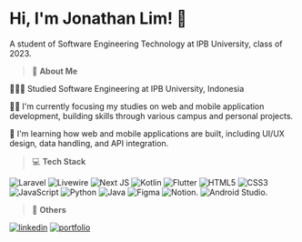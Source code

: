 # Hi, I'm Jonathan Lim! 👋
A student of Software Engineering Technology at IPB University, class of 2023.

> 🌹 **About Me**

👩🏻‍🎓 Studied Software Engineering at IPB University, Indonesia

👩‍💻 I'm currently focusing my studies on web and mobile application development, building skills through various campus and personal projects.

🧠 I'm learning how web and mobile applications are built, including UI/UX design, data handling, and API integration.

> 💻 **Tech Stack**
<!-- Badges from https://github.com/Ileriayo/markdown-badges -->
![Laravel](https://img.shields.io/badge/laravel-%23FF2D20.svg?style=for-the-badge&logo=laravel&logoColor=white)
![Livewire](https://img.shields.io/badge/livewire-%234e56a6.svg?style=for-the-badge&logo=livewire&logoColor=white)
![Next JS](https://img.shields.io/badge/Next-black?style=for-the-badge&logo=next.js&logoColor=white)
![Kotlin](https://img.shields.io/badge/kotlin-%237F52FF.svg?style=for-the-badge&logo=kotlin&logoColor=white)
![Flutter](https://img.shields.io/badge/Flutter-%2302569B.svg?style=for-the-badge&logo=Flutter&logoColor=white)
![HTML5](https://img.shields.io/badge/html5-%23E34F26.svg?style=for-the-badge&logo=html5&logoColor=white)
![CSS3](https://img.shields.io/badge/css3-%231572B6.svg?style=for-the-badge&logo=css3&logoColor=white)
![JavaScript](https://img.shields.io/badge/javascript-%23323330.svg?style=for-the-badge&logo=javascript&logoColor=%23F7DF1E)
![Python](https://img.shields.io/badge/python-3670A0?style=for-the-badge&logo=python&logoColor=ffdd54)
![Java](https://img.shields.io/badge/java-%23ED8B00.svg?style=for-the-badge&logo=openjdk&logoColor=white)
![Figma](https://img.shields.io/badge/figma-%23F24E1E.svg?style=for-the-badge&logo=figma&logoColor=white)
![Notion](https://img.shields.io/badge/Notion-%23000000.svg?style=for-the-badge&logo=notion&logoColor=white).
![Android Studio](https://img.shields.io/badge/android%20studio-346ac1?style=for-the-badge&logo=android%20studio&logoColor=white).

> 🔗 **Others**

[![linkedin](https://img.shields.io/badge/linkedin-0A66C2?style=for-the-badge&logo=linkedin&logoColor=white)](https://www.linkedin.com/in/jonathanlims/)
[![portfolio](https://img.shields.io/badge/my_portfolio-000?style=for-the-badge&logo=ko-fi&logoColor=white)](https://www.notion.so/Jonathan-Docs-61e9c64595d246cdba58d80bddd4e194?pvs=4)




